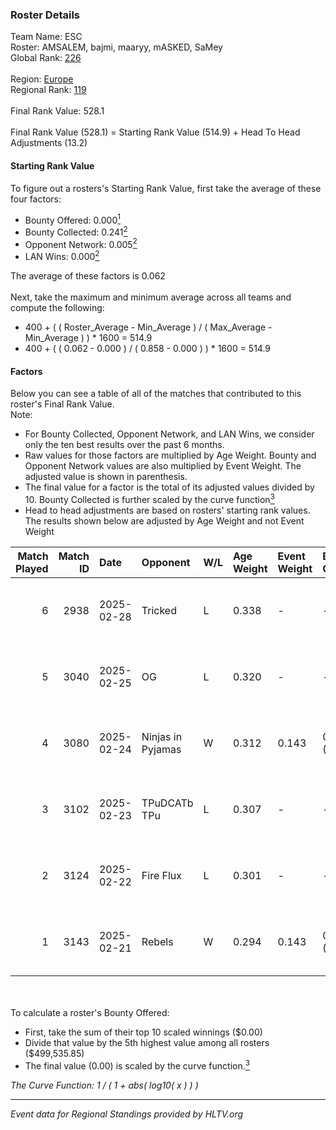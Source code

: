 ### Roster Details<br />
Team Name: ESC<br />
Roster: AMSALEM, bajmi, maaryy, mASKED, SaMey<br />
Global Rank: [226](../../standings_global_2025_07_07.md)<br />
<br />
Region: [Europe]( ../../standings_europe_2025_07_07.md)<br />
Regional Rank: [119]( ../../standings_europe_2025_07_07.md)<br />
<br />
Final Rank Value:  528.1<br />
<br />
Final Rank Value (528.1) = Starting Rank Value (514.9) + Head To Head Adjustments (13.2)<br />

#### Starting Rank Value<br />
To figure out a rosters's Starting Rank Value, first take the average of these four factors:<br />
- Bounty Offered: 0.000[<sup>1</sup>](#table2)
- Bounty Collected: 0.241[<sup>2</sup>](#table1)
- Opponent Network: 0.005[<sup>2</sup>](#table1)
- LAN Wins: 0.000[<sup>2</sup>](#table1)

The average of these factors is 0.062<br />
<br />
Next, take the maximum and minimum average across all teams and compute the following:<br />
- 400 + ( ( Roster_Average - Min_Average ) / ( Max_Average - Min_Average ) ) * 1600 = 514.9
- 400 + ( ( 0.062 - 0.000 ) / ( 0.858 - 0.000 ) ) * 1600 = 514.9


#### Factors<br />
Below you can see a table of all of the matches that contributed to this roster's Final Rank Value.<br />
Note:<br />

- For Bounty Collected, Opponent Network, and LAN Wins, we consider only the ten best results over the past 6 months.
- Raw values for those factors are multiplied by Age Weight. Bounty and Opponent Network values are also multiplied by Event Weight. The adjusted value is shown in parenthesis.
- The final value for a factor is the total of its adjusted values divided by 10. Bounty Collected is further scaled by the curve function[<sup>3</sup>](#curveFunction)
- Head to head adjustments are based on rosters' starting rank values. The results shown below are adjusted by Age Weight and not Event Weight
<span id="table1"></span><br />


| Match Played | Match ID | Date       | Opponent          | W/L | Age Weight | Event Weight | Bounty Collected | Opponent Network | LAN Wins  | H2H Adj. | Roster                                |
| -: | -: | :- | :- | :- | :- | :- | :- | :- | :- | -: | :- |
|            6 |     2938 | 2025-02-28 | Tricked           | L   | 0.338      | -            | -                | -                | -         |    -0.80 | AMSALEM, bajmi, maaryy, mASKED, SaMey |
|            5 |     3040 | 2025-02-25 | OG                | L   | 0.320      | -            | -                | -                | -         |    -0.54 | AMSALEM, bajmi, maaryy, mASKED, SaMey |
|            4 |     3080 | 2025-02-24 | Ninjas in Pyjamas | W   | 0.312      | 0.143        | 0.153 (0.007)    | 0.961 (0.043)    | 0 (0.000) |     9.75 | AMSALEM, bajmi, maaryy, mASKED, SaMey |
|            3 |     3102 | 2025-02-23 | TPuDCATb TPu      | L   | 0.307      | -            | -                | -                | -         |    -1.53 | AMSALEM, bajmi, maaryy, mASKED, SaMey |
|            2 |     3124 | 2025-02-22 | Fire Flux         | L   | 0.301      | -            | -                | -                | -         |    -1.35 | AMSALEM, bajmi, maaryy, mASKED, SaMey |
|            1 |     3143 | 2025-02-21 | Rebels            | W   | 0.294      | 0.143        | 0.007 (0.000)    | 0.259 (0.011)    | 0 (0.000) |     7.69 | AMSALEM, bajmi, maaryy, mASKED, SaMey |

<br />
<span id="table2"></span><br />
To calculate a roster's Bounty Offered:<br />

- First, take the sum of their top 10 scaled winnings ($0.00)
- Divide that value by the 5th highest value among all rosters ($499,535.85)
- The final value (0.00) is scaled by the curve function.[<sup>3</sup>](#curveFunction)

<span id="curveFunction"></span>_The Curve Function: 1 / ( 1 + abs( log10( x ) ) )_<br />

---
_Event data for Regional Standings provided by HLTV.org_<br />

